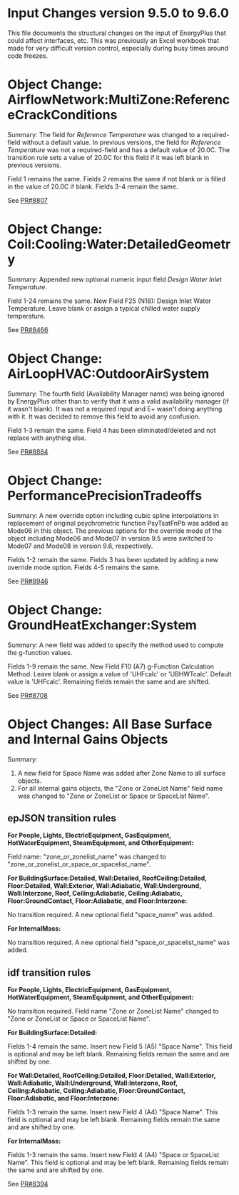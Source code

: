 Input Changes version 9.5.0 to 9.6.0
=============

This file documents the structural changes on the input of EnergyPlus that could affect interfaces, etc.
This was previously an Excel workbook that made for very difficult version control, especially during busy times around code freezes.

# Object Change: AirflowNetwork:MultiZone:ReferenceCrackConditions 

Summary: The field for *Reference Temperature* was changed to a required-field without a default value. In previous versions, the field for *Reference Temperature* was not a required-field and has a default value of 20.0C. The transition rule sets a value of 20.0C for this field if it was left blank in previous versions.

Field 1 remains the same.
Fields 2 remains the same if not blank or is filled in the value of 20.0C if blank.
Fields 3-4 remain the same.

See [PR#8807](https://github.com/NREL/EnergyPlus/pull/8807)
# Object Change: Coil:Cooling:Water:DetailedGeometry

Summary: Appended new optional numeric input field *Design Water Inlet Temperature*.

Field 1-24 remains the same.
New Field F25 (N18): Design Inlet Water Temperature.  Leave blank or assign a typical chilled water supply temperature.

See [PR#8466](https://github.com/NREL/EnergyPlus/pull/8466)

# Object Change: AirLoopHVAC:OutdoorAirSystem

Summary: The fourth field (Availability Manager name) was being ignored by EnergyPlus other than to verify that it was a valid availability manager (if it wasn't blank).  It was not a required input and E+ wasn't doing anything with it.  It was decided to remove this field to avoid any confusion.

Field 1-3 remain the same.
Field 4 has been eliminated/deleted and not replace with anything else.

See [PR#8884](https://github.com/NREL/EnergyPlus/pull/8884)

# Object Change: PerformancePrecisionTradeoffs
Summary: A new override option including cubic spline interpolations in replacement of original psychrometric function PsyTsatFnPb was added as Mode06 in this object. The previous options for the override mode of the object including Mode06 and Mode07 in version 9.5 were switched to Mode07 and Mode08 in version 9.6, respectively.

Fields 1-2 remain the same.
Fields 3 has been updated by adding a new override mode option. 
Fields 4-5 remains the same.

See [PR#8946](https://github.com/NREL/EnergyPlus/pull/8946)

# Object Change: GroundHeatExchanger:System

Summary: A new field was added to specify the method used to compute the g-function values. 

Fields 1-9 remain the same.
New Field F10 (A7) g-Function Calculation Method. Leave blank or assign a value of 'UHFcalc' or 'UBHWTcalc'. Default value is 'UHFcalc'.
Remaining fields remain the same and are shifted.

See [PR#8708](https://github.com/NREL/EnergyPlus/pull/8708)

# Object Changes: All Base Surface and Internal Gains Objects

Summary: 

1. A new field for Space Name was added after Zone Name to all surface objects. 
2. For all internal gains objects, the "Zone or ZoneList Name" field name was changed to "Zone or ZoneList or Space or SpaceList Name".

## epJSON transition rules
**For People, Lights, ElectricEquipment, GasEquipment, HotWaterEquipment, SteamEquipment, and OtherEquipment:**

Field name: "zone_or_zonelist_name" was changed to "zone_or_zonelist_or_space_or_spacelist_name".

**For BuildingSurface:Detailed, Wall:Detailed, RoofCeiling:Detailed, Floor:Detailed, Wall:Exterior, Wall:Adiabatic,
Wall:Underground, Wall:Interzone, Roof, Ceiling:Adiabatic, Ceiling:Adiabatic, Floor:GroundContact, Floor:Adiabatic,
and Floor:Interzone:**

No transition required. A new optional field "space_name" was added.

**For InternalMass:**

No transition required. A new optional field "space_or_spacelist_name" was added.

## idf transition rules
**For People, Lights, ElectricEquipment, GasEquipment, HotWaterEquipment, SteamEquipment, and OtherEquipment:**

No transition required. Field name "Zone or ZoneList Name" changed to "Zone or ZoneList or Space or SpaceList Name".

**For BuildingSurface:Detailed:**

Fields 1-4 remain the same.
Insert new Field 5 (A5) "Space Name". This field is optional and may be left blank.
Remaining fields remain the same and are shifted by one.

**For Wall:Detailed, RoofCeiling:Detailed, Floor:Detailed, Wall:Exterior, Wall:Adiabatic,
Wall:Underground, Wall:Interzone, Roof, Ceiling:Adiabatic, Ceiling:Adiabatic, Floor:GroundContact, Floor:Adiabatic,
and Floor:Interzone:**

Fields 1-3 remain the same.
Insert new Field 4 (A4) "Space Name". This field is optional and may be left blank.
Remaining fields remain the same and are shifted by one.

**For InternalMass:**

Fields 1-3 remain the same.
Insert new Field 4 (A4) "Space or SpaceList Name". This field is optional and may be left blank.
Remaining fields remain the same and are shifted by one.


See [PR#8394](https://github.com/NREL/EnergyPlus/pull/8394)
